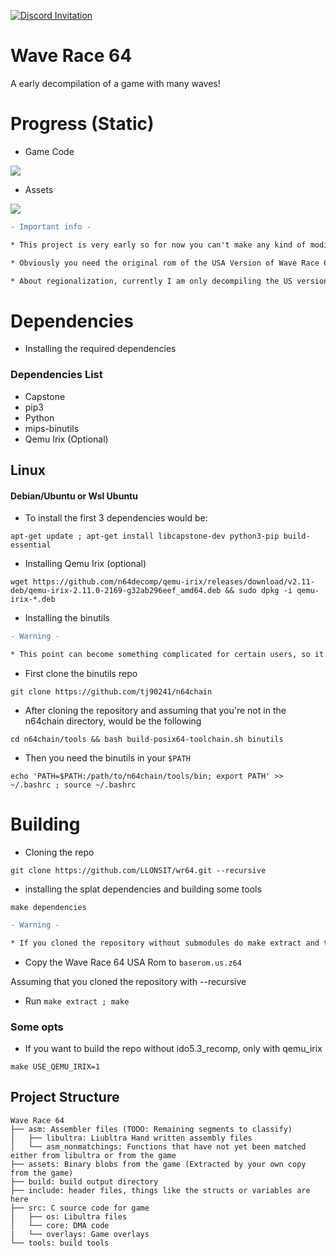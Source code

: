 [![Discord Invitation](https://discordapp.com/api/guilds/1355614626657861753/widget.png?style=banner2 'Wave Race 64')](https://discord.gg/gK5HSJp49G)


# Wave Race 64
A early decompilation of a game with many waves!

# Progress (Static) 
- Game Code
<p align="left">
    <a href="" alt="WR64_Total_Functions">
        <img src="https://img.shields.io/badge/Functions%20584%2F1365-42.75%25-blue" /></a>
</p>

- Assets
<p align="left">
    <a href="" alt="Assets">
        <img src="https://img.shields.io/badge/TODO-red" /></a>
  
</p>

```diff
- Important info -

* This project is very early so for now you can't make any kind of modification, well maybe I'll focus on it soon ;).

* Obviously you need the original rom of the USA Version of Wave Race 64, I am not responsible for which methods you get it.

* About regionalization, currently I am only decompiling the US version, for now I am not interested in the European or Japanese version, maybe I will do it later but for now it's not a priority

```

# Dependencies

- Installing the required dependencies

### Dependencies List

* Capstone
* pip3
* Python
* mips-binutils
* Qemu Irix (Optional)

## Linux

#### Debian/Ubuntu or Wsl Ubuntu

- To install the first 3 dependencies would be:

 `apt-get update ; apt-get install libcapstone-dev python3-pip build-essential`

* Installing Qemu Irix (optional)



`wget https://github.com/n64decomp/qemu-irix/releases/download/v2.11-deb/qemu-irix-2.11.0-2169-g32ab296eef_amd64.deb && sudo dpkg -i qemu-irix-*.deb`


- Installing the binutils 

```diff
- Warning -

* This point can become something complicated for certain users, so it is recommended to follow the instructions well
```

* First clone the binutils repo


`git clone https://github.com/tj90241/n64chain`

* After cloning the repository and assuming that you're not in the n64chain directory, would be the following

`cd n64chain/tools && bash build-posix64-toolchain.sh binutils`

* Then you need the binutils in your `$PATH`

`echo 'PATH=$PATH:/path/to/n64chain/tools/bin; export PATH' >> ~/.bashrc ; source ~/.bashrc`


# Building


- Cloning the repo

``git clone https://github.com/LLONSIT/wr64.git --recursive``

- installing the splat dependencies and building some tools
 
 `make dependencies`


```diff
- Warning -

* If you cloned the repository without submodules do make extract and then make dependencies and make extract again

```

- Copy the Wave Race 64 USA Rom to ``baserom.us.z64``

Assuming that you cloned the repository with --recursive

- Run ``make extract ; make``


### Some opts

- If you want to build the repo without ido5.3_recomp, only with qemu_irix



`make USE_QEMU_IRIX=1`

## Project Structure
	
	Wave Race 64
	├── asm: Assembler files (TODO: Remaining segments to classify)
	│   ├── libultra: Liubltra Hand written assembly files
	│   └── asm_nonmatchings: Functions that have not yet been matched either from libultra or from the game
	├── assets: Binary blobs from the game (Extracted by your own copy from the game)
	├── build: build output directory
	├── include: header files, things like the structs or variables are here
	├── src: C source code for game
	│   ├── os: Libultra files
	│   └── core: DMA code
	|   └── overlays: Game overlays
	└── tools: build tools


